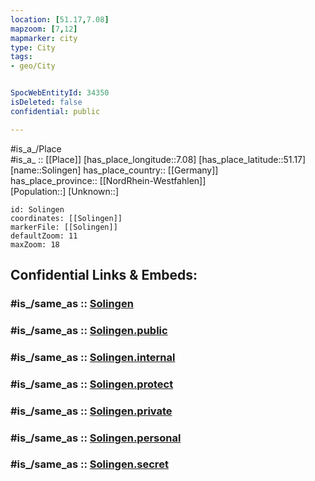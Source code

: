 ```yaml
---
location: [51.17,7.08] 
mapzoom: [7,12] 
mapmarker: city 
type: City
tags:
- geo/City


SpocWebEntityId: 34350
isDeleted: false
confidential: public

---
```

#is_a_/Place  
#is_a_ :: [[Place]] 
[has_place_longitude::7.08] 
[has_place_latitude::51.17] 
[name::Solingen] 
has_place_country:: [[Germany]]  
has_place_province:: [[NordRhein-Westfahlen]]  
[Population::] 
[Unknown::] 


```leaflet
id: Solingen
coordinates: [[Solingen]] 
markerFile: [[Solingen]] 
defaultZoom: 11 
maxZoom: 18
```


## Confidential Links & Embeds: 

### #is_/same_as :: [Solingen](/_Standards/Earth/Continent/Europe/Europe~Central/Germany/Germany~West/Nordrhein-Westfalen/counties~NW/Solingen.md) 

### #is_/same_as :: [Solingen.public](/_public/Earth/Continent/Europe/Europe~Central/Germany/Germany~West/Nordrhein-Westfalen/counties~NW/Solingen.public.md) 

### #is_/same_as :: [Solingen.internal](/_internal/Earth/Continent/Europe/Europe~Central/Germany/Germany~West/Nordrhein-Westfalen/counties~NW/Solingen.internal.md) 

### #is_/same_as :: [Solingen.protect](/_protect/Earth/Continent/Europe/Europe~Central/Germany/Germany~West/Nordrhein-Westfalen/counties~NW/Solingen.protect.md) 

### #is_/same_as :: [Solingen.private](/_private/Earth/Continent/Europe/Europe~Central/Germany/Germany~West/Nordrhein-Westfalen/counties~NW/Solingen.private.md) 

### #is_/same_as :: [Solingen.personal](/_personal/Earth/Continent/Europe/Europe~Central/Germany/Germany~West/Nordrhein-Westfalen/counties~NW/Solingen.personal.md) 

### #is_/same_as :: [Solingen.secret](/_secret/Earth/Continent/Europe/Europe~Central/Germany/Germany~West/Nordrhein-Westfalen/counties~NW/Solingen.secret.md)


